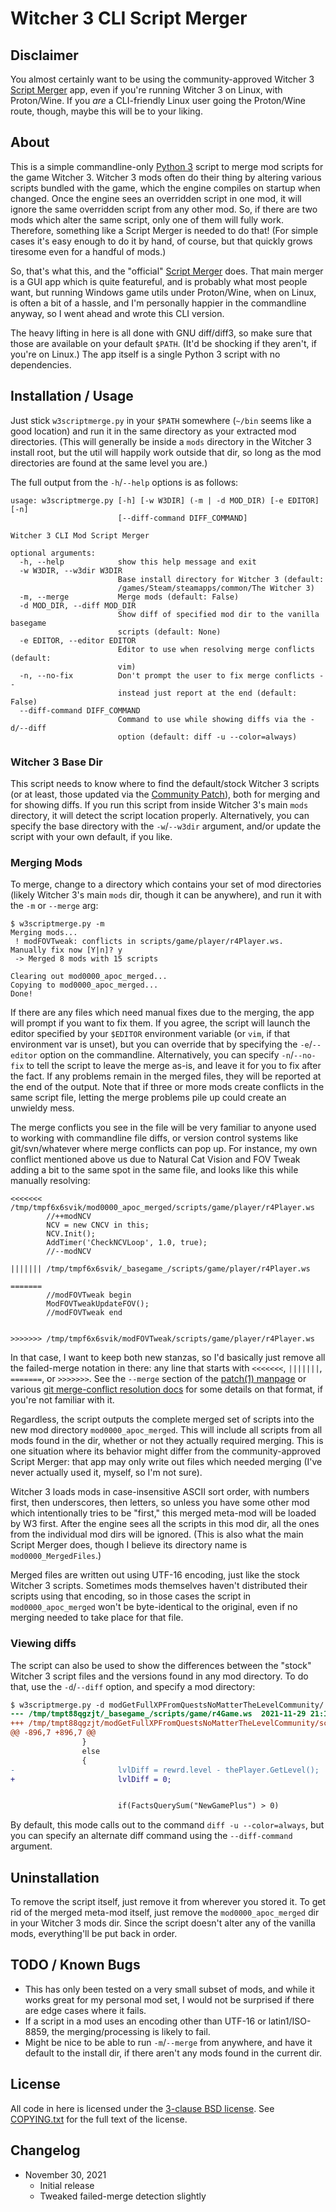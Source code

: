 Witcher 3 CLI Script Merger
===========================

Disclaimer
----------

You almost certainly want to be using the community-approved Witcher 3
[Script Merger](https://www.nexusmods.com/witcher3/mods/484) app, even
if you're running Witcher 3 on Linux, with Proton/Wine.  If you *are*
a CLI-friendly Linux user going the Proton/Wine route, though, maybe
this will be to your liking.

About
-----

This is a simple commandline-only [Python 3](https://www.python.org/)
script to merge mod scripts for the game Witcher 3.  Witcher 3 mods
often do their thing by altering various scripts bundled with the game,
which the engine compiles on startup when changed.  Once the engine
sees an overridden script in one mod, it will ignore the same
overridden script from any other mod.  So, if there are two mods
which alter the same script, only one of them will fully work.
Therefore, something like a Script Merger is needed to do that!  (For
simple cases it's easy enough to do it by hand, of course, but that
quickly grows tiresome even for a handful of mods.)

So, that's what this, and the "official" [Script Merger](https://www.nexusmods.com/witcher3/mods/484)
does.  That main merger is a GUI app which is quite featureful, and
is probably what most people want, but running Windows game utils
under Proton/Wine, when on Linux, is often a bit of a hassle, and I'm
personally happier in the commandline anyway, so I went ahead and
wrote this CLI version.

The heavy lifting in here is all done with GNU diff/diff3, so make
sure that those are available on your default `$PATH`.  (It'd be
shocking if they aren't, if you're on Linux.)  The app itself is a
single Python 3 script with no dependencies.

Installation / Usage
--------------------

Just stick `w3scriptmerge.py` in your `$PATH` somewhere (`~/bin` seems
like a good location) and run it in the same directory as your extracted
mod directories.  (This will generally be inside a `mods` directory in
the Witcher 3 install root, but the util will happily work outside that
dir, so long as the mod directories are found at the same level you are.)

The full output from the `-h`/`--help` options is as follows:

    usage: w3scriptmerge.py [-h] [-w W3DIR] (-m | -d MOD_DIR) [-e EDITOR] [-n]
                            [--diff-command DIFF_COMMAND]

    Witcher 3 CLI Mod Script Merger

    optional arguments:
      -h, --help            show this help message and exit
      -w W3DIR, --w3dir W3DIR
                            Base install directory for Witcher 3 (default:
                            /games/Steam/steamapps/common/The Witcher 3)
      -m, --merge           Merge mods (default: False)
      -d MOD_DIR, --diff MOD_DIR
                            Show diff of specified mod dir to the vanilla basegame
                            scripts (default: None)
      -e EDITOR, --editor EDITOR
                            Editor to use when resolving merge conflicts (default:
                            vim)
      -n, --no-fix          Don't prompt the user to fix merge conflicts --
                            instead just report at the end (default: False)
      --diff-command DIFF_COMMAND
                            Command to use while showing diffs via the -d/--diff
                            option (default: diff -u --color=always)

### Witcher 3 Base Dir

This script needs to know where to find the default/stock Witcher 3 scripts (or
at least, those updated via the [Community Patch](https://www.nexusmods.com/witcher3/mods/3652)),
both for merging and for showing diffs.  If you run this script from inside
Witcher 3's main `mods` directory, it will detect the script location properly.
Alternatively, you can specify the base directory with the `-w`/`--w3dir`
argument, and/or update the script with your own default, if you like.

### Merging Mods

To merge, change to a directory which contains your set of mod directories
(likely Witcher 3's main `mods` dir, though it can be anywhere), and run it
with the `-m` or `--merge` arg:

	$ w3scriptmerge.py -m
	Merging mods...
	 ! modFOVTweak: conflicts in scripts/game/player/r4Player.ws.  Manually fix now [Y|n]? y
	 -> Merged 8 mods with 15 scripts

	Clearing out mod0000_apoc_merged...
	Copying to mod0000_apoc_merged...
	Done!

If there are any files which need manual fixes due to the merging, the app
will prompt if you want to fix them.  If you agree, the script will launch
the editor specified by your `$EDITOR` environment variable (or `vim`, if
that environment var is unset), but you can override that by specifying the
`-e`/`--editor` option on the commandline.  Alternatively, you can specify
`-n`/`--no-fix` to tell the script to leave the merge as-is, and leave it
for you to fix after the fact.  If any problems remain in the merged files,
they will be reported at the end of the output.  Note that if three or more
mods create conflicts in the same script file, letting the merge problems
pile up could create an unwieldy mess.

The merge conflicts you see in the file will be very familiar to anyone
used to working with commandline file diffs, or version control systems
like git/svn/whatever where merge conflicts can pop up.  For instance, my
own conflict mentioned above us due to Natural Cat Vision and FOV Tweak
adding a bit to the same spot in the same file, and looks like this
while manually resolving:

```
<<<<<<< /tmp/tmpf6x6svik/mod0000_apoc_merged/scripts/game/player/r4Player.ws
        //++modNCV
        NCV = new CNCV in this;
        NCV.Init();
        AddTimer('CheckNCVLoop', 1.0, true);
        //--modNCV

||||||| /tmp/tmpf6x6svik/_basegame_/scripts/game/player/r4Player.ws

=======
        //modFOVTweak begin
        ModFOVTweakUpdateFOV();
        //modFOVTweak end


>>>>>>> /tmp/tmpf6x6svik/modFOVTweak/scripts/game/player/r4Player.ws
```

In that case, I want to keep both new stanzas, so I'd basically just remove
all the failed-merge notation in there: any line that starts with `<<<<<<<`,
`|||||||`, `=======`, or `>>>>>>>`.  See the `--merge` section of the
[patch(1) manpage](https://man7.org/linux/man-pages/man1/patch.1.html) or
various [git merge-conflict resolution docs](http://tedfelix.com/software/git-conflict-resolution.html)
for some details on that format, if you're not familiar with it.

Regardless, the script outputs the complete merged set of scripts into
the new mod directory `mod0000_apoc_merged`.  This will include all scripts
from all mods found in the dir, whether or not they actually required
merging.  This is one situation where its behavior might differ from the
community-approved Script Merger: that app may only write out files which
needed merging (I've never actually used it, myself, so I'm not sure).

Witcher 3 loads mods in case-insensitive ASCII sort order, with numbers first,
then underscores, then letters, so unless you have some other mod which
intentionally tries to be "first," this merged meta-mod will be loaded by W3
first.  After the engine sees all the scripts in this mod dir, all the ones
from the individual mod dirs will be ignored.  (This is also what the main
Script Merger does, though I believe its directory name is
`mod0000_MergedFiles`.)

Merged files are written out using UTF-16 encoding, just like the stock
Witcher 3 scripts.  Sometimes mods themselves haven't distributed their scripts
using that encoding, so in those cases the script in `mod0000_apoc_merged`
won't be byte-identical to the original, even if no merging needed to take
place for that file.

### Viewing diffs

The script can also be used to show the differences between the "stock"
Witcher 3 script files and the versions found in any mod directory.  To
do that, use the `-d`/`--diff` option, and specify a mod directory:

```patch
$ w3scriptmerge.py -d modGetFullXPFromQuestsNoMatterTheLevelCommunity/
--- /tmp/tmpt88qgzjt/_basegame_/scripts/game/r4Game.ws  2021-11-29 21:15:29.807520915 -0600
+++ /tmp/tmpt88qgzjt/modGetFullXPFromQuestsNoMatterTheLevelCommunity/scripts/game/r4Game.ws     2021-11-29 21:15:29.807520915 -0600
@@ -896,7 +896,7 @@
                }
                else
                {
-                       lvlDiff = rewrd.level - thePlayer.GetLevel();
+                       lvlDiff = 0;


                        if(FactsQuerySum("NewGamePlus") > 0)
```

By default, this mode calls out to the command `diff -u --color=always`, but you
can specify an alternate diff command using the `--diff-command` argument.

Uninstallation
--------------

To remove the script itself, just remove it from wherever you stored it.  To
get rid of the merged meta-mod itself, just remove the `mod0000_apoc_merged`
dir in your Witcher 3 mods dir.  Since the script doesn't alter any of the
vanilla mods, everything'll be put back in order.

TODO / Known Bugs
-----------------

 - This has only been tested on a very small subset of mods, and while it
   works great for my personal mod set, I would not be surprised if there
   are edge cases where it fails.
 - If a script in a mod uses an encoding other than UTF-16 or
   latin1/ISO-8859, the merging/processing is likely to fail.
 - Might be nice to be able to run `-m`/`--merge` from anywhere, and have
   it default to the install dir, if there aren't any mods found in the
   current dir.

License
-------

All code in here is licensed under the
[3-clause BSD license](https://opensource.org/licenses/BSD-3-Clause).
See [COPYING.txt](COPYING.txt) for the full text of the license.

Changelog
---------

 - November 30, 2021
   - Initial release
   - Tweaked failed-merge detection slightly

